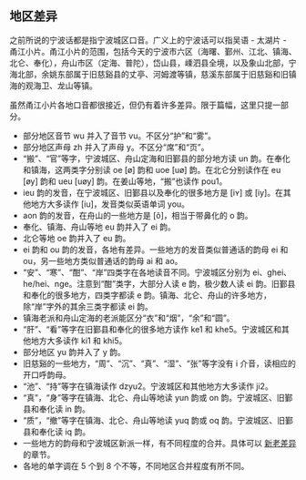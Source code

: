 ## 地区差异

之前所说的宁波话都是指宁波城区口音。广义上的宁波话可以指吴语 - 太湖片 - 甬江小片。甬江小片的范围，包括今天的宁波市六区（海曙、鄞州、江北、镇海、北仑、奉化），舟山市区（定海、普陀），岱山县，嵊泗县全境，以及象山北部，宁海北部，余姚东部属于旧慈谿县的丈亭、河姆渡等镇，慈溪东部属于旧慈谿和旧镇海的观海卫、龙山等镇。

虽然甬江小片各地口音都很接近，但仍有着许多差异。限于篇幅，这里只提一部分。

- 部分地区音节 wu 并入了音节 vu。不区分“护”和“雾”。
- 部分地区声母 zh 并入了声母 y。不区分“席”和“页”。
- “搬”、“官”等字，宁波城区、舟山定海和旧鄞县的部分地方读 un 韵。在奉化和镇海，这两类字分别读 oe \[ø\] 韵和 uoe \[uø\] 韵。在北仑分别读作在 eu \[øy\] 韵和 ueu \[uøy\] 韵。在姜山等地，“搬”也读作 pou1。
- ieu 韵的发音，在宁波城区、旧鄞县以及奉化的很多地方是 \[iʏ\] 或 \[iy\]。在其他地方大多读作 \[iu\]，发音类似英语单词 you。
- aon 韵的发音，在舟山的一些地方是 \[õ\]，相当于带鼻化的 o 韵。
- 奉化、镇海、舟山等地 eu 韵并入了 ei 韵。
- 北仑等地 oe 韵并入了 eu 韵。
- ei 韵和 ou 韵的发音，各地有差异。一些地方的发音类似普通话的韵母 ei 和 ou，另一些地方类似普通话的韵母 ai 和 ao。
- “安”、“寒”、“酣”、“岸”四类字在各地读音不同。宁波城区分别为 ei、ghei、he/hei、nge。注意到“酣”类字，大部分人读 e 韵，极少数人读 ei 韵。旧鄞县和奉化的很多地方，四类字都读 e 韵。镇海、北仑、舟山的许多地方，除“岸”字外的其余三类字都读 ei 韵。
- 镇海老派和舟山定海的老派能区分“衣”和“烟”，“余”和“圆”。
- “肝”、“看”等字在旧鄞县和奉化的很多地方读作 ke1 和 khe5。宁波城区和其他地方大多读作 ki1 和 khi5。
- 部分地区 yu 韵并入了 y 韵。
- 旧慈谿的一些地方，“周”、“沉”、“真”、“湿”、“张”等字没有 i 介音，读相应的开口呼韵母。
- “池”、“持”等字在镇海读作 dzyu2。宁波城区和其他地方大多读作 ji2。
- “真”，“身”等字在镇海、北仑、舟山等地读 yun 韵或 on 韵。宁波城区、旧鄞县和奉化读 in 韵。
- “质”，“撤”等字在镇海、北仑、舟山等地读 yuq 韵或 oq 韵。宁波城区、旧鄞县和奉化读 iq 韵。
- 一些地方的韵母和宁波城区新派一样，有不同程度的合并。具体可以 [新老差异](https://ionkaon.github.io/phin-in-tutorial/内部差异/新老差异.html) 的章节。
- 各地的单字调在 5 个到 8 个不等，不同地区合并程度有所不同。

